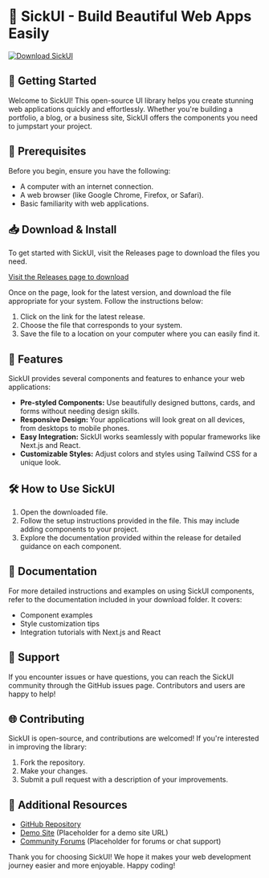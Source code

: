 # 🎨 SickUI - Build Beautiful Web Apps Easily

[![Download SickUI](https://img.shields.io/badge/Download%20SickUI-v1.0-blue)](https://github.com/ekkyhanafi/SickUI/releases)

## 🚀 Getting Started

Welcome to SickUI! This open-source UI library helps you create stunning web applications quickly and effortlessly. Whether you're building a portfolio, a blog, or a business site, SickUI offers the components you need to jumpstart your project.

## 🏁 Prerequisites

Before you begin, ensure you have the following:

- A computer with an internet connection.
- A web browser (like Google Chrome, Firefox, or Safari).
- Basic familiarity with web applications.

## 📥 Download & Install

To get started with SickUI, visit the Releases page to download the files you need.

[Visit the Releases page to download](https://github.com/ekkyhanafi/SickUI/releases)

Once on the page, look for the latest version, and download the file appropriate for your system. Follow the instructions below:

1. Click on the link for the latest release.
2. Choose the file that corresponds to your system.
3. Save the file to a location on your computer where you can easily find it.

## 🌟 Features

SickUI provides several components and features to enhance your web applications:

- **Pre-styled Components:** Use beautifully designed buttons, cards, and forms without needing design skills.
- **Responsive Design:** Your applications will look great on all devices, from desktops to mobile phones.
- **Easy Integration:** SickUI works seamlessly with popular frameworks like Next.js and React.
- **Customizable Styles:** Adjust colors and styles using Tailwind CSS for a unique look.

## 🛠️ How to Use SickUI

1. Open the downloaded file.
2. Follow the setup instructions provided in the file. This may include adding components to your project.
3. Explore the documentation provided within the release for detailed guidance on each component.

## 📖 Documentation

For more detailed instructions and examples on using SickUI components, refer to the documentation included in your download folder. It covers:

- Component examples
- Style customization tips
- Integration tutorials with Next.js and React

## 💬 Support

If you encounter issues or have questions, you can reach the SickUI community through the GitHub issues page. Contributors and users are happy to help!

## 🌐 Contributing

SickUI is open-source, and contributions are welcomed! If you're interested in improving the library:

1. Fork the repository.
2. Make your changes.
3. Submit a pull request with a description of your improvements.

## 🔗 Additional Resources

- [GitHub Repository](https://github.com/ekkyhanafi/SickUI)
- [Demo Site](#) (Placeholder for a demo site URL)
- [Community Forums](#) (Placeholder for forums or chat support)

Thank you for choosing SickUI! We hope it makes your web development journey easier and more enjoyable. Happy coding!